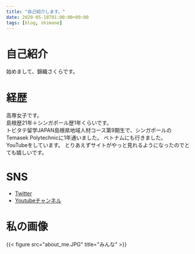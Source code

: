 ```yaml
---
title: "自己紹介します。"
date: 2020-05-18T01:00:00+09:00
tags: [blog, shimane]
---
```


# 自己紹介
始めまして、錦織さくらです。  
# 経歴  
高専女子です。  
島根歴21年＋シンガポール歴1年くらいです。  
トビタテ留学JAPAN島根県地域人材コース第9期生で、シンガポールのTemasek Polytechnicに1年通いました。
ベトナムにも行きました。  
YouTubeをしています。
とりあえずサイトがやっと見れるようになったのでとても嬉しいです。

# SNS
- [Twitter](https://twitter.com/shimanenosakura)
- [Youtubeチャンネル](https://www.youtube.com/channel/UCf3tTxTDJGquzSnx6Y-xGYA)

# 私の画像
{{< figure src="about_me.JPG" title="みんな" >}}